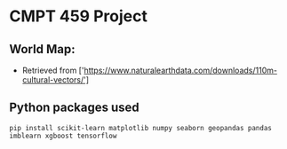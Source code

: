 # CMPT 459 Project

## World Map:

-  Retrieved from ['https://www.naturalearthdata.com/downloads/110m-cultural-vectors/']

## Python packages used

```
pip install scikit-learn matplotlib numpy seaborn geopandas pandas imblearn xgboost tensorflow
```
